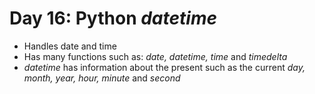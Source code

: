 # Day 16: Python _datetime_

- Handles date and time
- Has many functions such as: _date, datetime, time_ and _timedelta_
- _datetime_ has information about the present such as the current _day, month, year, hour, minute_ and _second_
